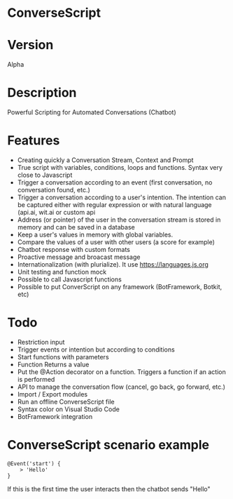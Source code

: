 # ConverseScript

# Version

Alpha

# Description

Powerful Scripting for Automated Conversations (Chatbot)

# Features

* Creating quickly a Conversation Stream, Context and Prompt
* True script with variables, conditions, loops and functions. Syntax very close to Javascript
* Trigger a conversation according to an event (first conversation, no conversation found, etc.)
* Trigger a conversation according to a user's intention. The intention can be captured either with regular expression or with natural language (api.ai, wit.ai or custom api
* Address (or pointer) of the user in the conversation stream is stored in memory and can be saved in a database
* Keep a user's values in memory with global variables.
* Compare the values of a user with other users (a score for example)
* Chatbot response with custom formats
* Proactive message and broacast message
* Internationalization (with plurialize). It use https://languages.js.org
* Unit testing and function mock
* Possible to call Javascript functions
* Possible to put ConverScript on any framework (BotFramework, Botkit, etc)

# Todo 

* Restriction input
* Trigger events or intention but according to conditions
* Start functions with parameters
* Function Returns a value
* Put the @Action decorator on a function. Triggers a function if an action is performed
* API to manage the conversation flow (cancel, go back, go forward, etc.)
* Import / Export modules
* Run an offline ConverseScript file
* Syntax color on Visual Studio Code
* BotFramework integration

# ConverseScript scenario example 

```converse
@Event('start') {
    > 'Hello'
}
```

If this is the first time the user interacts then the chatbot sends "Hello"